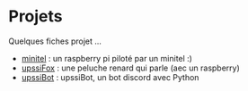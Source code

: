 # Projets
Quelques fiches projet ...

* [minitel](https://github.com/truillet/Projets/blob/master/minitel.md) : un raspberry pi piloté par un minitel :)
* [upssiFox](https://github.com/truillet/Projets/blob/master/upssifox.md) : une peluche renard qui parle (aec un raspberry)
* [upssiBot]() : upssiBot, un bot discord avec Python

